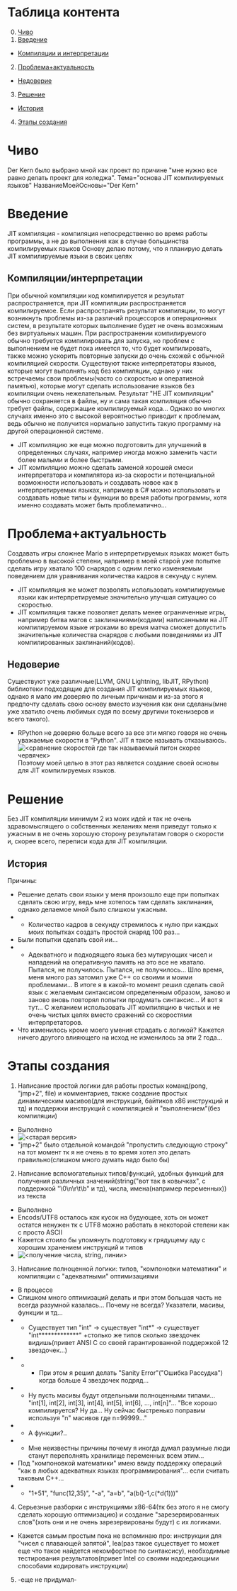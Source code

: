 # Таблица контента
0. [Чиво](#чиво)
1. [Введение](#введение)
-  [Компиляции и интерпретации](#компиляции/интерпретации)
2. [Проблема+актуальность](#проблема+актуальность)
- [Недоверие](#недоверие)
3. [Решение](#решение)
- [История](#история)
4. [Этапы создания](#этапы-создания)

# Чиво
Der Kern было выбрано мной как проект по причине "мне нужно все равно делать проект для коледжа".
Тема="основа JIT компилируемых языков"
НазваниеМоейОсновы="Der Kern"


# Введение
JIT компиляция - компиляция непосредственно во время работы программы, а не до выполнения как в случае большинства компилируемых языков
Основу делаю потому, что я планирую делать JIT компилируемые языки в своих целях
## Компиляции/интерпретации
При обычной компиляции код компилируется и результат распространяется, при JIT компиляции распространяется компилируемое.
Если распространять результат компиляции, то могут возникнуть проблемы из-за различий процессоров и операционных систем, в результате которых выполнение будет не очень возможным без виртуальных машин. При распространении компилируемого обычно требуется компилировать для запуска, но проблем с выполнением не будет пока имеется то, что будет компилировать, также можно ускорить повторные запуски до очень схожей с обычной компиляцией скорости. Существуют также интерпретаторы языков, которые могут выполнять код без компиляции, однако у них встречаемы свои проблемы(часто со скоростью и оперативной памятью), которые могут сделать использование языков без компиляции очень нежелательным.
Результат "НЕ JIT компиляции" обычно сохраняется в файлы, ну и сама такая компиляция обычно требует файлы, содержащие компилируемый кода...
Однако во многих случаях именно это с высокой вероятностью приводит к проблемам, ведь обычно не получится нормально запустить такую программу на другой операционной системе.
- JIT компиляцию же еще можно подготовить для улучшений в определенных случаях, например иногда можно заменить части более малыми и более быстрыми.
- JIT компиляцию можно сделать заменой хорошей смеси интерпретатора и компилятора из-за скорости и потенциальной возможности использовать и создавать новое как в интерпретируемых языках, например в C# можно использовать и создавать новые типы и функции во время работы программы, хотя именно создавать может быть проблематично...

# Проблема+актуальность
Создавать игры сложнее Mario в интерпретируемых языках может быть проблемно в высокой степени, например в моей старой уже попытке сделать игру хватало 100 снарядов с одним легко изменяемым поведением для уравнивания количества кадров в секунду с нулем.
- JIT компиляция же может позволять использовать компилируемые языки как интерпретируемые значительно улучшая ситуацию со скоростью.
- JIT компиляция также позволяет делать менее ограниченные игры, например битва магов с заклинаниями(кодами) написанными на JIT компилируемом языке игроками во время матча сможет допустить значительные количества снарядов с любыми поведениями из JIT компилированных заклинаний(кодов).
## Недоверие
Существуют уже различные(LLVM, GNU Lightning, libJIT, RPython) библиотеки подходящие для создания JIT компилируемых языков, однако я мало им доверяю по личным причинам и из-за этого я предпочту сделать свою основу вместо изучения как они сделаны(мне уже хватило очень любимых судя по всему другими токенизеров и всего такого).
- RPython не доверяю больше всего за все эти мягко говоря не очень уважаемые скорости в "Python". JIT я такое называть отказываюсь. ![<сравнение скоростей где так называемый питон скорее червячек>](project/speeds.png)
Поэтому моей целью в этот раз является создание своей основы для JIT компилируемых языков.

# Решение
Без JIT компиляции минимум 2 из моих идей и так не очень здравомыслящего о собственных желаниях меня приведут только к ужасным в не очень хорошую сторону результатам говоря о скорости и, скорее всего, переписи кода для JIT компиляции.
## История
Причины:
- Решение делать свои языки у меня произошло еще при попытках сделать свою игру, ведь мне хотелось там сделать заклинания, однако делаемое мной было слишком ужасным.
- - Количество кадров в секунду стремилось к нулю при каждых моих попытках создать простой снаряд 100 раз...
- Были попытки сделать свой ии... 
- - Адекватного и подходящего языка без мутирующих чисел и нападений на оперативную память на это все не хватало.
Пытался, не получилось. Пытался, не получилось... Шло время, меня много раз затомил уже C++ со своими и моими проблемами...
В итоге я в какой-то момент решил сделать свой язык с желаемым синтаксисом определенным образом, заново и заново вновь повторял попытки продумать синтаксис...
И вот я тут... С желанием использовать JIT компиляцию в чистых и не очень чистых целях вместо сражений со скоростями интерпретаторов.
- Что изменилось кроме моего умения страдать с логикой? Кажется ничего другого влияющего на исход не изменилось за эти 2 года...

# Этапы создания
1. Написание простой логики для работы простых команд(pong, "jmp+2", file) и комментариев, также создание простых динамическим масивов(для инструкций, байтиков x86 инструкций и тд) и поддержки инструкций с компиляцией и "выполнением"(без компиляции)
- Выполнено
- ![<старая версия>](project/first.png)
- "jmp+2" было отдельной командой "пропустить следующую строку" на тот момент тк я не очень в то время хотел это делать правильно(слишком много думать надо было бы)
2. Написание вспомогательных типов/функций, удобных функций для получения различных значений(string("вот так в ковычках", с поддержкой "\0\n\r\t\b" и тд), числа, имена(например переменных)) из текста
- Выполнено
- Encods/UTF8 осталось как кусок на будующее, хоть он может остатся ненужен тк с UTF8 можно работать в некоторой степени как с просто ASCII
- Кажется стоило бы упомянуть подготовку к грядущему аду с хорошим хранением инструкций и типов
- ![<получение числа, string, линии>](project/strings.png)
3. Написание полноценной логики: типов, "компоновки математики" и компиляции с "адекватными" оптимизациями
- В процессе
- Слишком много оптимизаций делать и при этом большая часть не всегда разумной казалась... Почему не всегда? Указатели, масивы, функции и тд...
- - Существует тип "int" -> существует "int*" -> существует "int\**\*\*\*\*\*\*\*\*\*\*\*" +столько же типов сколько звездочек видишь(привет ANSI C со своей гарантированной поддержкой 12 звездочек...)
- - - При этом я решил делать "Sanity Error"("Ошибка Рассудка") когда больше 4 звездочек подряд...
- - Ну пусть масивы будут отдельными полноценными типами... "int[1], int[2], int[3], int[4], int[5], int[6], ..., int[n]"... "Все хорошо компилируется? Ну да... Ну сейчас быстренько поправим используя "n" масивов где n=99999..."
- - А функции?..
- - Мне неизвестны причины почему я иногда думал разумные люди станут переполнять хранилище переменных всем этим...
- Под "компоновкой математики" имею ввиду поддержку операций "как в любых адекватных языках программирования"... если считать таковым C++...
- - "1+51", "func(12,35)", "-a", "a=b", "a(b()-1,c(*d(1)))"
4. Серьезные разборки с инструкциями x86-64(тк без этого я не смогу сделать хорошую оптимизацию) и создание "зарезервированных слов"(хоть они и не очень зарезервированы будут) с их логиками.
- Кажется самым простым пока не вспоминаю про: инструкции для "чисел с плавающей запятой", lea(раз такое существует то может еще что такое найдется некомфортное по синтаксису), необходимые тестирования результатов(привет Intel со своими надоедающими способами кодировать инструкции)



5. -еще не придумал-